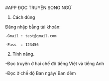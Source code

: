 #APP ĐỌC TRUYỆN SONG NGỮ

1. Cách dùng

  Đăng nhập bằng tài khoản: 
  
    -Gmail : test@gmail.com
    
    -Pass  : 123456
    
2. Tính năng.

  -Đọc truyện ở hai chế độ tiếng Việt và tiếng Anh
  
  -Đọc ở chế độ Ban ngày/ Ban đêm
